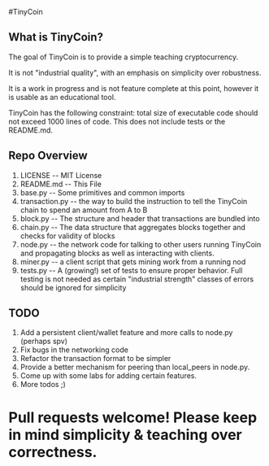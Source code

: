 #TinyCoin

## What is TinyCoin?

The goal of TinyCoin is to provide a simple teaching cryptocurrency.

It is not "industrial quality", with an emphasis on simplicity over robustness.

It is a work in progress and is not feature complete at this point, however it is usable as an educational tool.

TinyCoin has the following constraint: total size of executable code should not exceed 1000 lines of code. This does not include tests or the README.md.

## Repo Overview

1. LICENSE -- MIT License
2. README.md -- This File
3. base.py -- Some primitives and common imports
4. transaction.py -- the way to build the instruction to tell the TinyCoin chain to spend an amount from A to B
5. block.py  -- The structure and header that transactions are bundled into
6. chain.py -- The data structure that aggregates blocks together and checks for validity of blocks
7. node.py -- the network code for talking to other users running TinyCoin and propagating blocks as well as interacting with clients.
8. miner.py -- a client script that gets mining work from a running nod
9. tests.py -- A (growing!) set of tests to ensure proper behavior. Full testing is not needed as certain "industrial strength" classes of errors should be ignored for simplicity


## TODO

1. Add a persistent client/wallet feature and more calls to node.py (perhaps spv)
2. Fix bugs in the networking code
3. Refactor the transaction format to be simpler
4. Provide a better mechanism for peering than local_peers in node.py.
5. Come up with some labs for adding certain features.
6. More todos ;)



# Pull requests welcome! Please keep in mind simplicity & teaching over correctness.



